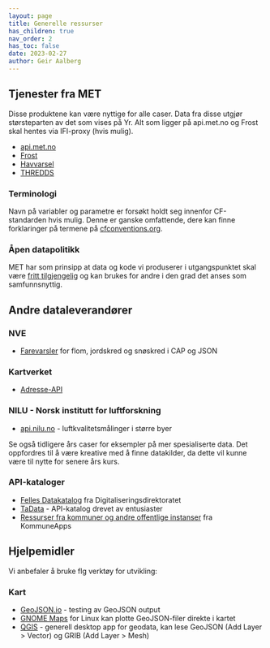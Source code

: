 ```yaml
---
layout: page
title: Generelle ressurser
has_children: true
nav_order: 2
has_toc: false
date: 2023-02-27
author: Geir Aalberg
---
```


## Tjenester fra MET

Disse produktene kan være nyttige for alle caser. Data fra disse utgjør størsteparten av det som vises på Yr.
Alt som ligger på api.met.no og Frost skal hentes via IFI-proxy (hvis mulig).

- [api.met.no](intro)
- [Frost](frost)
- [Havvarsel](havvarsel)
- [THREDDS](thredds)

### Terminologi

Navn på variabler og parametre er forsøkt holdt seg innenfor CF-standarden hvis mulig.
Denne er ganske omfattende, dere kan finne forklaringer på termene på
[cfconventions.org](http://cfconventions.org/Data/cf-standard-names/70/build/cf-standard-name-table.html).

### Åpen datapolitikk

MET har som prinsipp at data og kode vi produserer i utgangspunktet skal være
[fritt tilgjengelig](https://www.met.no/frie-meteorologiske-data/frie-meteorologiske-data)
og kan brukes for andre i den grad det anses som samfunnsnyttig.

## Andre dataleverandører

### NVE

- [Farevarsler](https://api.nve.no/doc/) for flom, jordskred og snøskred i CAP og JSON

### Kartverket

- [Adresse-API](https://data.norge.no/dataservices/ef13b2bc-26a3-42d4-afd0-a10ed6a9fd03)

### NILU - Norsk institutt for luftforskning

- [api.nilu.no](https://api.nilu.no/) - luftkvalitetsmålinger i større byer

Se også tidligere års caser for eksempler på mer spesialiserte data.
Det oppfordres til å være kreative med å finne datakilder, da dette vil kunne
være til nytte for senere års kurs.

### API-kataloger

- [Felles Datakatalog](https://data.norge.no/) fra Digitaliseringsdirektoratet
- [TaData](https://tadata.no/providers) - API-katalog drevet av entusiaster
- [Ressurser fra kommuner og andre offentlige instanser](https://kapps.no/ressurser-og-apne-data/) fra KommuneApps

## Hjelpemidler

Vi anbefaler å bruke flg verktøy for utvikling:

### Kart

- [GeoJSON.io](https://geojson.io/) - testing av GeoJSON output
- [GNOME Maps](https://wiki.gnome.org/Apps/Maps) for Linux kan plotte GeoJSON-filer direkte i kartet
- [QGIS](https://qgis.org/en/site/) - generell desktop app for geodata, kan lese GeoJSON (Add Layer > Vector) og GRIB (Add Layer > Mesh)
